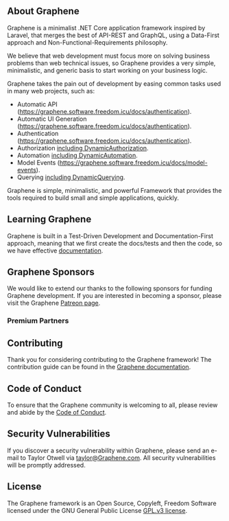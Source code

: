 ## About Graphene

Graphene is a minimalist .NET Core application framework inspired by Laravel, that merges the best of API-REST and GraphQL, using a Data-First approach and Non-Functional-Requirements philosophy.

We believe that web development must focus more on solving business problems than web technical issues, so Graphene provides a very simple, minimalistic, and generic basis to start working on your business logic.

Graphene takes the pain out of development by easing common tasks used in many web projects, such as:

- Automatic API (https://graphene.software.freedom.icu/docs/authentication).
- Automatic UI Generation (https://graphene.software.freedom.icu/docs/authentication).
- Authentication (https://graphene.software.freedom.icu/docs/authentication).
- Authorization [including DynamicAuthorization](https://graphene.software.freedom.icu/docs/authorization).
- Automation [including DynamicAutomation](https://graphene.software.freedom.icu/docs/automation).
- Model Events (https://graphene.software.freedom.icu/docs/model-events).
- Querying [including DynamicQuerying](https://graphene.software.freedom.icu/docs/querying).

Graphene is simple, minimalistic, and powerful Framework that provides the tools required to build small and simple applications, quickly.

## Learning Graphene

Graphene is built in a Test-Driven Development and Documentation-First approach, meaning that we first create the docs/tests and then the code, so we have effective [documentation](https://graphene.software.freedom.icu/docs).

## Graphene Sponsors

We would like to extend our thanks to the following sponsors for funding Graphene development. If you are interested in becoming a sponsor, please visit the Graphene [Patreon page](https://patreon.com/hi-diego).

### Premium Partners

## Contributing

Thank you for considering contributing to the Graphene framework! The contribution guide can be found in the [Graphene documentation](https://graphene.software.freedom.icu/docs/contributions).

## Code of Conduct

To ensure that the Graphene community is welcoming to all, please review and abide by the [Code of Conduct](https://graphene.software.freedom.icu/docs/contributions#code-of-conduct).

## Security Vulnerabilities

If you discover a security vulnerability within Graphene, please send an e-mail to Taylor Otwell via [taylor@Graphene.com](mailto:security.graphene.software@freedom.icu). All security vulnerabilities will be promptly addressed.

## License

The Graphene framework is an Open Source, Copyleft, Freedom Software licensed under the GNU General Public License [GPL.v3 license](https://www.gnu.org/licenses/gpl-3.0.en.html).